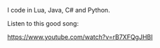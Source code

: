 I code in Lua, Java, C# and Python.

Listen to this good song:

https://www.youtube.com/watch?v=rB7XFQgJHBI
